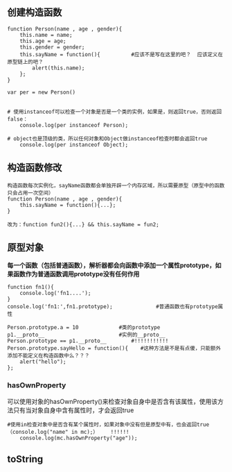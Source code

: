 

## 创建构造函数

```
function Person(name , age , gender){
    this.name = name;
    this.age = age;
    this.gender = gender;
    this.sayName = function(){			#应该不是写在这里的吧？  应该定义在原型链上的吧？
        alert(this.name);
    };
}

var per = new Person() 


# 使用instanceof可以检查一个对象是否是一个类的实例，如果是，则返回true，否则返回false：
    console.log(per instanceof Person);
    
# object也是顶级的类，所以任何对象和Object做instanceof检查时都会返回true
    console.log(per instanceof Object);
```



## 构造函数修改

```
构造函数每次实例化，sayName函数都会单独开辟一个内存区域，所以需要原型（原型中的函数只会占用一次空间）
function Person(name , age , gender){
    this.sayName = function(){...};
}

改为：function fun2(){...} && this.sayName = fun2;
```



## 原型对象

**每一个函数（包括普通函数），解析器都会向函数中添加一个属性prototype，如果函数作为普通函数调用prototype没有任何作用**

```
function fn1(){
	console.log('fn1....');
}
console.log('fn1:',fn1.prototype);				#普通函数也有prototype属性
```



```
Person.prototype.a = 10             #类的prototype
p1.__proto__                    	#实例的__proto__
Person.prototype == p1.__proto__		#!!!!!!!!!!!
Person.prototype.sayHello = function(){    #这种方法是不是有点傻，只能额外添加不能定义在构造函数中么？？？
	alert("hello");
};
```



### hasOwnProperty

可以使用对象的hasOwnProperty()来检查对象自身中是否含有该属性，使用该方法只有当对象自身中含有属性时，才会返回true

```
#使用in检查对象中是否含有某个属性时，如果对象中没有但是原型中有，也会返回true（console.log("name" in mc);）    !!!!!!
    console.log(mc.hasOwnProperty("age"));
```



## toString













